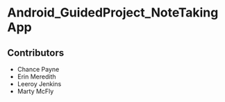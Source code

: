 # Android_GuidedProject_NoteTakingApp

## Contributors
* Chance Payne
* Erin Meredith
* Leeroy Jenkins
* Marty McFly
